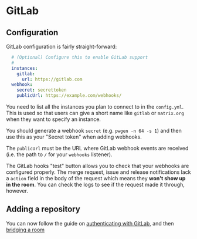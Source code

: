 # GitLab

## Configuration

GitLab configuration is fairly straight-forward:

```yaml
  # (Optional) Configure this to enable GitLab support
  #
  instances:
    gitlab:
      url: https://gitlab.com
  webhook:
    secret: secrettoken
    publicUrl: https://example.com/webhooks/
```

You need to list all the instances you plan to connect to in the `config.yml`. This is
used so that users can give a short name like `gitlab` or `matrix.org` when they want
to specify an instance.

You should generate a webhook `secret` (e.g. `pwgen -n 64 -s 1`) and then use this as your
"Secret token" when adding webhooks.

The `publicUrl` must be the URL where GitLab webhook events are received (i.e. the path to `/`
for your `webhooks` listener).


<section class="warning">
The GitLab hooks "test" button allows you to check that your webhooks are configured properly. The
merge request, issue and release notifications lack a <code>action</code> field in the body of the
request which means they <strong>won't show up in the room</strong>. You can check the logs to see
if the request made it through, however.
</section>

## Adding a repository

You can now follow the guide on [authenticating with GitLab](../usage/auth.md#gitlab), and then [bridging a room](../usage/room_configuration/gitlab_project.md#setting-up)

